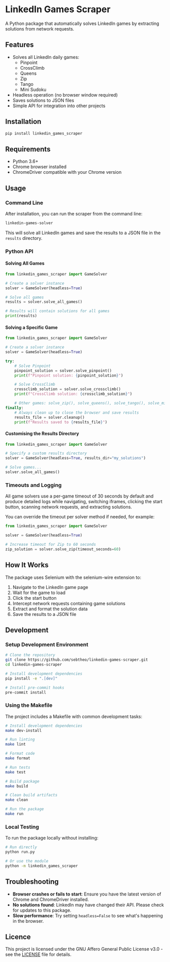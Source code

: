 # LinkedIn Games Scraper

A Python package that automatically solves LinkedIn games by extracting solutions from network requests.

## Features

- Solves all LinkedIn daily games:
  - Pinpoint
  - CrossClimb
  - Queens
  - Zip
  - Tango
  - Mini Sudoku
- Headless operation (no browser window required)
- Saves solutions to JSON files
- Simple API for integration into other projects

## Installation

```bash
pip install linkedin_games_scraper
```

## Requirements

- Python 3.6+
- Chrome browser installed
- ChromeDriver compatible with your Chrome version

## Usage

### Command Line

After installation, you can run the scraper from the command line:

```bash
linkedin-games-solver
```

This will solve all LinkedIn games and save the results to a JSON file in the `results` directory.

### Python API

#### Solving All Games

```python
from linkedin_games_scraper import GameSolver

# Create a solver instance
solver = GameSolver(headless=True)

# Solve all games
results = solver.solve_all_games()

# Results will contain solutions for all games
print(results)
```

#### Solving a Specific Game

```python
from linkedin_games_scraper import GameSolver

# Create a solver instance
solver = GameSolver(headless=True)

try:
    # Solve Pinpoint
    pinpoint_solution = solver.solve_pinpoint()
    print(f"Pinpoint solution: {pinpoint_solution}")

    # Solve CrossClimb
    crossclimb_solution = solver.solve_crossclimb()
    print(f"CrossClimb solution: {crossclimb_solution}")

    # Other games: solve_zip(), solve_queens(), solve_tango(), solve_mini_sudoku()
finally:
    # Always clean up to close the browser and save results
    results_file = solver.cleanup()
    print(f"Results saved to {results_file}")
```

#### Customising the Results Directory

```python
from linkedin_games_scraper import GameSolver

# Specify a custom results directory
solver = GameSolver(headless=True, results_dir="my_solutions")

# Solve games...
solver.solve_all_games()
```

### Timeouts and Logging

All game solvers use a per-game timeout of 30 seconds by default and produce detailed logs while navigating, switching iframes, clicking the start button, scanning network requests, and extracting solutions.

You can override the timeout per solver method if needed, for example:

```python
from linkedin_games_scraper import GameSolver

solver = GameSolver(headless=True)

# Increase timeout for Zip to 60 seconds
zip_solution = solver.solve_zip(timeout_seconds=60)
```

## How It Works

The package uses Selenium with the selenium-wire extension to:

1. Navigate to the LinkedIn game page
2. Wait for the game to load
3. Click the start button
4. Intercept network requests containing game solutions
5. Extract and format the solution data
6. Save the results to a JSON file

## Development

### Setup Development Environment

```bash
# Clone the repository
git clone https://github.com/sebtheo/linkedin-games-scraper.git
cd linkedin-games-scraper

# Install development dependencies
pip install -e ".[dev]"

# Install pre-commit hooks
pre-commit install
```

### Using the Makefile

The project includes a Makefile with common development tasks:

```bash
# Install development dependencies
make dev-install

# Run linting
make lint

# Format code
make format

# Run tests
make test

# Build package
make build

# Clean build artifacts
make clean

# Run the package
make run
```

### Local Testing

To run the package locally without installing:

```bash
# Run directly
python run.py

# Or use the module
python -m linkedin_games_scraper
```

## Troubleshooting

- **Browser crashes or fails to start**: Ensure you have the latest version of Chrome and ChromeDriver installed.
- **No solutions found**: LinkedIn may have changed their API. Please check for updates to this package.
- **Slow performance**: Try setting `headless=False` to see what's happening in the browser.

## Licence

This project is licensed under the GNU Affero General Public License v3.0 - see the [LICENSE](LICENSE) file for details.
